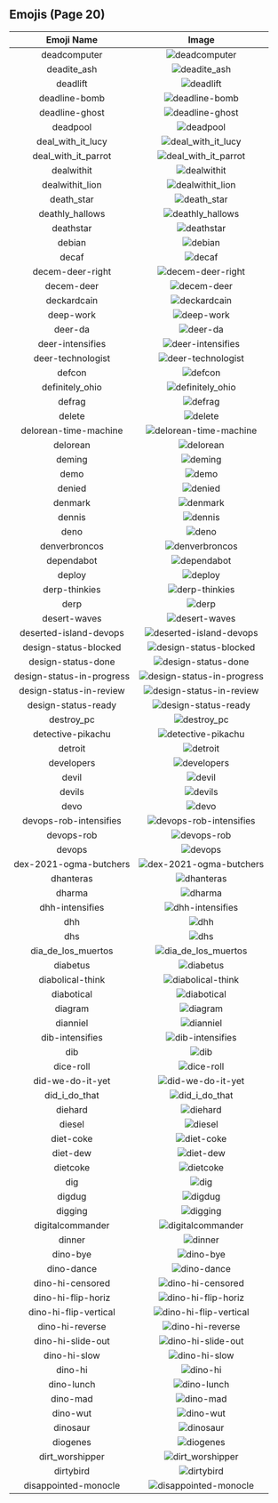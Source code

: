 
  ## Emojis (Page 20)
  |Emoji Name|Image|
  | :-: | :-: |
  |deadcomputer| ![deadcomputer](/emojis/hashicorp/deadcomputer.png)|
  |deadite_ash| ![deadite_ash](/emojis/hashicorp/deadite_ash.png)|
  |deadlift| ![deadlift](/emojis/hashicorp/deadlift.gif)|
  |deadline-bomb| ![deadline-bomb](/emojis/hashicorp/deadline-bomb.png)|
  |deadline-ghost| ![deadline-ghost](/emojis/hashicorp/deadline-ghost.png)|
  |deadpool| ![deadpool](/emojis/hashicorp/deadpool.png)|
  |deal_with_it_lucy| ![deal_with_it_lucy](/emojis/hashicorp/deal_with_it_lucy.gif)|
  |deal_with_it_parrot| ![deal_with_it_parrot](/emojis/hashicorp/deal_with_it_parrot.gif)|
  |dealwithit| ![dealwithit](/emojis/hashicorp/dealwithit.gif)|
  |dealwithit_lion| ![dealwithit_lion](/emojis/hashicorp/dealwithit_lion.gif)|
  |death_star| ![death_star](/emojis/hashicorp/death_star.png)|
  |deathly_hallows| ![deathly_hallows](/emojis/hashicorp/deathly_hallows.png)|
  |deathstar| ![deathstar](/emojis/hashicorp/deathstar.jpg)|
  |debian| ![debian](/emojis/hashicorp/debian.png)|
  |decaf| ![decaf](/emojis/hashicorp/decaf.png)|
  |decem-deer-right| ![decem-deer-right](/emojis/hashicorp/decem-deer-right.png)|
  |decem-deer| ![decem-deer](/emojis/hashicorp/decem-deer.png)|
  |deckardcain| ![deckardcain](/emojis/hashicorp/deckardcain.jpg)|
  |deep-work| ![deep-work](/emojis/hashicorp/deep-work.png)|
  |deer-da| ![deer-da](/emojis/hashicorp/deer-da.png)|
  |deer-intensifies| ![deer-intensifies](/emojis/hashicorp/deer-intensifies.gif)|
  |deer-technologist| ![deer-technologist](/emojis/hashicorp/deer-technologist.png)|
  |defcon| ![defcon](/emojis/hashicorp/defcon.png)|
  |definitely_ohio| ![definitely_ohio](/emojis/hashicorp/definitely_ohio.png)|
  |defrag| ![defrag](/emojis/hashicorp/defrag.gif)|
  |delete| ![delete](/emojis/hashicorp/delete.png)|
  |delorean-time-machine| ![delorean-time-machine](/emojis/hashicorp/delorean-time-machine.png)|
  |delorean| ![delorean](/emojis/hashicorp/delorean.png)|
  |deming| ![deming](/emojis/hashicorp/deming.png)|
  |demo| ![demo](/emojis/hashicorp/demo.png)|
  |denied| ![denied](/emojis/hashicorp/denied.png)|
  |denmark| ![denmark](/emojis/hashicorp/denmark.png)|
  |dennis| ![dennis](/emojis/hashicorp/dennis.png)|
  |deno| ![deno](/emojis/hashicorp/deno.png)|
  |denverbroncos| ![denverbroncos](/emojis/hashicorp/denverbroncos.png)|
  |dependabot| ![dependabot](/emojis/hashicorp/dependabot.png)|
  |deploy| ![deploy](/emojis/hashicorp/deploy.jpg)|
  |derp-thinkies| ![derp-thinkies](/emojis/hashicorp/derp-thinkies.png)|
  |derp| ![derp](/emojis/hashicorp/derp.jpg)|
  |desert-waves| ![desert-waves](/emojis/hashicorp/desert-waves.gif)|
  |deserted-island-devops| ![deserted-island-devops](/emojis/hashicorp/deserted-island-devops.png)|
  |design-status-blocked| ![design-status-blocked](/emojis/hashicorp/design-status-blocked.png)|
  |design-status-done| ![design-status-done](/emojis/hashicorp/design-status-done.png)|
  |design-status-in-progress| ![design-status-in-progress](/emojis/hashicorp/design-status-in-progress.png)|
  |design-status-in-review| ![design-status-in-review](/emojis/hashicorp/design-status-in-review.png)|
  |design-status-ready| ![design-status-ready](/emojis/hashicorp/design-status-ready.png)|
  |destroy_pc| ![destroy_pc](/emojis/hashicorp/destroy_pc.gif)|
  |detective-pikachu| ![detective-pikachu](/emojis/hashicorp/detective-pikachu.png)|
  |detroit| ![detroit](/emojis/hashicorp/detroit.jpg)|
  |developers| ![developers](/emojis/hashicorp/developers.gif)|
  |devil| ![devil](/emojis/hashicorp/devil.gif)|
  |devils| ![devils](/emojis/hashicorp/devils.png)|
  |devo| ![devo](/emojis/hashicorp/devo.png)|
  |devops-rob-intensifies| ![devops-rob-intensifies](/emojis/hashicorp/devops-rob-intensifies.gif)|
  |devops-rob| ![devops-rob](/emojis/hashicorp/devops-rob.png)|
  |devops| ![devops](/emojis/hashicorp/devops.png)|
  |dex-2021-ogma-butchers| ![dex-2021-ogma-butchers](/emojis/hashicorp/dex-2021-ogma-butchers.png)|
  |dhanteras| ![dhanteras](/emojis/hashicorp/dhanteras.jpg)|
  |dharma| ![dharma](/emojis/hashicorp/dharma.jpg)|
  |dhh-intensifies| ![dhh-intensifies](/emojis/hashicorp/dhh-intensifies.gif)|
  |dhh| ![dhh](/emojis/hashicorp/dhh.png)|
  |dhs| ![dhs](/emojis/hashicorp/dhs.png)|
  |dia_de_los_muertos| ![dia_de_los_muertos](/emojis/hashicorp/dia_de_los_muertos.png)|
  |diabetus| ![diabetus](/emojis/hashicorp/diabetus.png)|
  |diabolical-think| ![diabolical-think](/emojis/hashicorp/diabolical-think.png)|
  |diabotical| ![diabotical](/emojis/hashicorp/diabotical.png)|
  |diagram| ![diagram](/emojis/hashicorp/diagram.png)|
  |dianniel| ![dianniel](/emojis/hashicorp/dianniel.png)|
  |dib-intensifies| ![dib-intensifies](/emojis/hashicorp/dib-intensifies.gif)|
  |dib| ![dib](/emojis/hashicorp/dib.png)|
  |dice-roll| ![dice-roll](/emojis/hashicorp/dice-roll.gif)|
  |did-we-do-it-yet| ![did-we-do-it-yet](/emojis/hashicorp/did-we-do-it-yet.png)|
  |did_i_do_that| ![did_i_do_that](/emojis/hashicorp/did_i_do_that.jpg)|
  |diehard| ![diehard](/emojis/hashicorp/diehard.jpg)|
  |diesel| ![diesel](/emojis/hashicorp/diesel.png)|
  |diet-coke| ![diet-coke](/emojis/hashicorp/diet-coke.png)|
  |diet-dew| ![diet-dew](/emojis/hashicorp/diet-dew.png)|
  |dietcoke| ![dietcoke](/emojis/hashicorp/dietcoke.jpg)|
  |dig| ![dig](/emojis/hashicorp/dig.png)|
  |digdug| ![digdug](/emojis/hashicorp/digdug.gif)|
  |digging| ![digging](/emojis/hashicorp/digging.gif)|
  |digitalcommander| ![digitalcommander](/emojis/hashicorp/digitalcommander.gif)|
  |dinner| ![dinner](/emojis/hashicorp/dinner.png)|
  |dino-bye| ![dino-bye](/emojis/hashicorp/dino-bye.gif)|
  |dino-dance| ![dino-dance](/emojis/hashicorp/dino-dance.gif)|
  |dino-hi-censored| ![dino-hi-censored](/emojis/hashicorp/dino-hi-censored.gif)|
  |dino-hi-flip-horiz| ![dino-hi-flip-horiz](/emojis/hashicorp/dino-hi-flip-horiz.gif)|
  |dino-hi-flip-vertical| ![dino-hi-flip-vertical](/emojis/hashicorp/dino-hi-flip-vertical.gif)|
  |dino-hi-reverse| ![dino-hi-reverse](/emojis/hashicorp/dino-hi-reverse.gif)|
  |dino-hi-slide-out| ![dino-hi-slide-out](/emojis/hashicorp/dino-hi-slide-out.gif)|
  |dino-hi-slow| ![dino-hi-slow](/emojis/hashicorp/dino-hi-slow.gif)|
  |dino-hi| ![dino-hi](/emojis/hashicorp/dino-hi.gif)|
  |dino-lunch| ![dino-lunch](/emojis/hashicorp/dino-lunch.gif)|
  |dino-mad| ![dino-mad](/emojis/hashicorp/dino-mad.gif)|
  |dino-wut| ![dino-wut](/emojis/hashicorp/dino-wut.gif)|
  |dinosaur| ![dinosaur](/emojis/hashicorp/dinosaur.jpg)|
  |diogenes| ![diogenes](/emojis/hashicorp/diogenes.png)|
  |dirt_worshipper| ![dirt_worshipper](/emojis/hashicorp/dirt_worshipper.png)|
  |dirtybird| ![dirtybird](/emojis/hashicorp/dirtybird.png)|
  |disappointed-monocle| ![disappointed-monocle](/emojis/hashicorp/disappointed-monocle.png)|
  